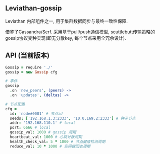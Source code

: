 Leviathan-gossip
---

Leviathan 内部组件之一, 用于集群数据同步与最终一致性保障.

借鉴了Cassandra/Serf. 采用基于pull/push通信模型, scuttlebutt传输策略的gossip协议变种实现(即无分散key, 每个节点采用全冗余设计).

## API (当前版本)

```coffee
Gossip = require './'
gossip = new Gossip cfg

# 事件
gossip
  .on 'new_peers', (peers) ->
  .on 'updates', (deltas) ->

# 节点配置
cfg =
  id: 'node#0001' # 节点id
  seeds: ['192.168.1.3:2333', '10.0.169.2:2333'] # 种子节点
  addr: '192.168.110.1' # local
  port: 6666 # local
  gossip_val: 1000 # gossip 周期
  heartbeat_val: 1000 # 心跳计数周期
  health_check_val: 5 * 1000 # 节点健康检测周期
  reduce_val: 10 * 1000 # 空闲键回收周期
```
